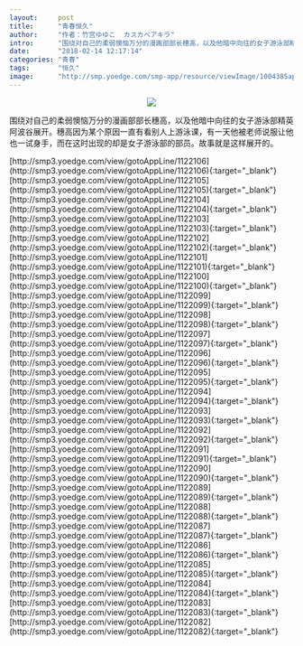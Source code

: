```yaml
---
layout:     post
title:      "青春恒久"
author:     "作者：竹宫ゆゆこ  カスカベアキラ"
intro:      "围绕对自己的柔弱懊恼万分的漫画部部长穗高，以及他暗中向往的女子游泳部精英阿波谷展开。穗高因为某个原因一直有看别人上游泳课，有一天他被老师说服让他也一试身手，而在这时出现的却是女子游泳部的部员。故事就是这样展开的。"
date:       "2018-02-14 12:17:14"
categories: "青春"
tags:       "恒久"
image:      "http://smp.yoedge.com/smp-app/resource/viewImage/1004385appline.png"
---
```

<div style="text-align: center">
<p><img src="http://smp.yoedge.com/smp-app/resource/viewImage/1004385appline.png"/></p>
</div>
<p class="post-meta">
<span>围绕对自己的柔弱懊恼万分的漫画部部长穗高，以及他暗中向往的女子游泳部精英阿波谷展开。穗高因为某个原因一直有看别人上游泳课，有一天他被老师说服让他也一试身手，而在这时出现的却是女子游泳部的部员。故事就是这样展开的。</span>
</p>
[http://smp3.yoedge.com/view/gotoAppLine/1122106](http://smp3.yoedge.com/view/gotoAppLine/1122106){:target="_blank"}
[http://smp3.yoedge.com/view/gotoAppLine/1122105](http://smp3.yoedge.com/view/gotoAppLine/1122105){:target="_blank"}
[http://smp3.yoedge.com/view/gotoAppLine/1122104](http://smp3.yoedge.com/view/gotoAppLine/1122104){:target="_blank"}
[http://smp3.yoedge.com/view/gotoAppLine/1122103](http://smp3.yoedge.com/view/gotoAppLine/1122103){:target="_blank"}
[http://smp3.yoedge.com/view/gotoAppLine/1122102](http://smp3.yoedge.com/view/gotoAppLine/1122102){:target="_blank"}
[http://smp3.yoedge.com/view/gotoAppLine/1122101](http://smp3.yoedge.com/view/gotoAppLine/1122101){:target="_blank"}
[http://smp3.yoedge.com/view/gotoAppLine/1122100](http://smp3.yoedge.com/view/gotoAppLine/1122100){:target="_blank"}
[http://smp3.yoedge.com/view/gotoAppLine/1122099](http://smp3.yoedge.com/view/gotoAppLine/1122099){:target="_blank"}
[http://smp3.yoedge.com/view/gotoAppLine/1122098](http://smp3.yoedge.com/view/gotoAppLine/1122098){:target="_blank"}
[http://smp3.yoedge.com/view/gotoAppLine/1122097](http://smp3.yoedge.com/view/gotoAppLine/1122097){:target="_blank"}
[http://smp3.yoedge.com/view/gotoAppLine/1122096](http://smp3.yoedge.com/view/gotoAppLine/1122096){:target="_blank"}
[http://smp3.yoedge.com/view/gotoAppLine/1122095](http://smp3.yoedge.com/view/gotoAppLine/1122095){:target="_blank"}
[http://smp3.yoedge.com/view/gotoAppLine/1122094](http://smp3.yoedge.com/view/gotoAppLine/1122094){:target="_blank"}
[http://smp3.yoedge.com/view/gotoAppLine/1122093](http://smp3.yoedge.com/view/gotoAppLine/1122093){:target="_blank"}
[http://smp3.yoedge.com/view/gotoAppLine/1122092](http://smp3.yoedge.com/view/gotoAppLine/1122092){:target="_blank"}
[http://smp3.yoedge.com/view/gotoAppLine/1122091](http://smp3.yoedge.com/view/gotoAppLine/1122091){:target="_blank"}
[http://smp3.yoedge.com/view/gotoAppLine/1122090](http://smp3.yoedge.com/view/gotoAppLine/1122090){:target="_blank"}
[http://smp3.yoedge.com/view/gotoAppLine/1122089](http://smp3.yoedge.com/view/gotoAppLine/1122089){:target="_blank"}
[http://smp3.yoedge.com/view/gotoAppLine/1122088](http://smp3.yoedge.com/view/gotoAppLine/1122088){:target="_blank"}
[http://smp3.yoedge.com/view/gotoAppLine/1122087](http://smp3.yoedge.com/view/gotoAppLine/1122087){:target="_blank"}
[http://smp3.yoedge.com/view/gotoAppLine/1122086](http://smp3.yoedge.com/view/gotoAppLine/1122086){:target="_blank"}
[http://smp3.yoedge.com/view/gotoAppLine/1122085](http://smp3.yoedge.com/view/gotoAppLine/1122085){:target="_blank"}
[http://smp3.yoedge.com/view/gotoAppLine/1122084](http://smp3.yoedge.com/view/gotoAppLine/1122084){:target="_blank"}
[http://smp3.yoedge.com/view/gotoAppLine/1122083](http://smp3.yoedge.com/view/gotoAppLine/1122083){:target="_blank"}
[http://smp3.yoedge.com/view/gotoAppLine/1122082](http://smp3.yoedge.com/view/gotoAppLine/1122082){:target="_blank"}


